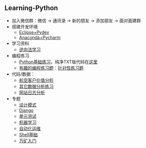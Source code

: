 ## Learning-Python
- 加入微信群：微信 -> 通讯录 -> 新的朋友 -> 添加朋友 -> 面对面建群
- 搭建开发环境
	- [Eclipse+Pydev](https://github.com/wu-wenxiang/Training-Python-Public/blob/master/doc/Python-Dev-Env.md)
	- [Anaconda+Pycharm](https://github.com/wu-wenxiang/Training-Python-Public/blob/master/doc/Python-Pycharm-Anaconda.md)
- 学习资料
	- [逆向法学习](http://blog.wuwenxiang.net/Python-Questions)
- 编程练习
	- [Python基础练习](https://github.com/wu-wenxiang/Training-Python-Public/blob/master/doc/python-exec-public.py)，纯净TXT版代码在[这里](https://raw.githubusercontent.com/wu-wenxiang/Training-Python-Public/master/doc/python-exec-public.py)
	- [有趣的编程练习题](http://blog.wuwenxiang.net/Python-Interesting-Programming)：[针对性练习题](https://github.com/wu-wenxiang/Training-Python-Public/blob/master/doc/python-exec.py)
- 代码/数据：
	- [航空客户价值分析](https://share.weiyun.com/55vfSMw)
	- [其它数据分析练习](https://share.weiyun.com/5w0Qj5T)
	- [网站日志分析](https://share.weiyun.com/5zY4yG9)
- 专题
	- [设计模式](http://blog.wuwenxiang.net/Design-Pattern)
	- [Django](https://github.com/wu-wenxiang/Training-Django-Public)
	- [单元测试](http://blog.wuwenxiang.net/Python-Unittest)
	- [机器学习](http://blog.wuwenxiang.net/Machine-Learning)
	- [自动化运维](https://github.com/wu-wenxiang/Training-Python-Public/blob/master/doc/automation.md)
	- [Shell基础](https://github.com/wu-wenxiang/Training-Python-Public/blob/master/doc/shell-quick-start.md)
	- [万矿入门](http://blog.wuwenxiang.net/WindQuant)
